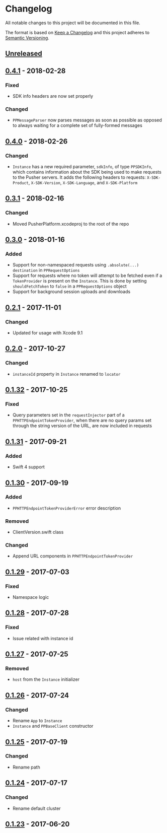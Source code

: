 # Changelog
All notable changes to this project will be documented in this file.

The format is based on [Keep a Changelog](http://keepachangelog.com/en/1.0.0/)
and this project adheres to [Semantic Versioning](http://semver.org/spec/v2.0.0.html).

## [Unreleased](https://github.com/pusher/pusher-platform-swift/compare/0.4.0...HEAD)

## [0.4.1](https://github.com/pusher/pusher-platform-swift/compare/0.4.0...0.4.1) - 2018-02-28

### Fixed

- SDK info headers are now set properly

### Changed

- `PPMessageParser` now parses messages as soon as possible as opposed to always waiting for a complete set of fully-formed messages

## [0.4.0](https://github.com/pusher/pusher-platform-swift/compare/0.3.1...0.4.0) - 2018-02-26

### Changed

- `Instance` has a new required parameter, `sdkInfo`, of type `PPSDKInfo`, which contains information about the SDK being used to make requests to the Pusher servers. It adds the following headers to requests: `X-SDK-Product`, `X-SDK-Version`, `X-SDK-Language`, and `X-SDK-Platform`


## [0.3.1](https://github.com/pusher/pusher-platform-swift/compare/0.3.0...0.3.1) - 2018-02-16

### Changed

- Moved PusherPlatform.xcodeproj to the root of the repo

## [0.3.0](https://github.com/pusher/pusher-platform-swift/compare/0.2.1...0.3.0) - 2018-01-16

### Added
- Support for non-namespaced requests using `.absolute(...)` `destination` in `PPRequestOptions`
- Support for requests where no token will attempt to be fetched even if a `TokenProvider` is present on the `Instance`. This is done by setting `shouldFetchToken` to `false` in a `PPRequestOptions` object
- Support for background session uploads and downloads

## [0.2.1](https://github.com/pusher/pusher-platform-swift/compare/0.2.0...0.2.1) - 2017-11-01

### Changed
- Updated for usage with Xcode 9.1

## [0.2.0](https://github.com/pusher/pusher-platform-swift/compare/0.1.32...0.2.0) - 2017-10-27

### Changed
- `instanceId` property in `Instance` renamed to `locator`

## [0.1.32](https://github.com/pusher/pusher-platform-swift/compare/0.1.31...0.1.32) - 2017-10-25

### Fixed
- Query parameters set in the `requestInjector` part of a `PPHTTPEndpointTokenProvider`, when there are no query params set through the string version of the URL, are now included in requests

## [0.1.31](https://github.com/pusher/pusher-platform-swift/compare/0.1.30...0.1.31) - 2017-09-21

### Added
- Swift 4 support

## [0.1.30](https://github.com/pusher/pusher-platform-swift/compare/0.1.29...0.1.30) - 2017-09-19

### Added
- `PPHTTPEndpointTokenProviderError` error description

### Removed
- ClientVersion.swift class

### Changed
- Append URL components in `PPHTTPEndpointTokenProvider`

## [0.1.29](https://github.com/pusher/pusher-platform-swift/compare/0.1.28...0.1.29) - 2017-07-03

### Fixed
- Namespace logic

## [0.1.28](https://github.com/pusher/pusher-platform-swift/compare/0.1.27...0.1.28) - 2017-07-28

### Fixed
- Issue related with instance id

## [0.1.27](https://github.com/pusher/pusher-platform-swift/compare/0.1.26...0.1.27) - 2017-07-25

### Removed
- `host` from the `Instance` initializer

## [0.1.26](https://github.com/pusher/pusher-platform-swift/compare/0.1.25...0.1.26) - 2017-07-24

### Changed
- Rename `App` to `Instance`
- `Instance` and `PPBaseClient` constructor

## [0.1.25](https://github.com/pusher/pusher-platform-swift/compare/0.1.24...0.1.25) - 2017-07-19

### Changed
- Rename path

## [0.1.24](https://github.com/pusher/pusher-platform-swift/compare/0.1.23...0.1.24) - 2017-07-17

### Changed
- Rename default cluster

## [0.1.23](https://github.com/pusher/pusher-platform-swift/compare/0.1.22...0.1.23) - 2017-06-20
